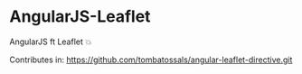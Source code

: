 # AngularJS-Leaflet
AngularJS ft Leaflet :boom:

Contributes in: https://github.com/tombatossals/angular-leaflet-directive.git